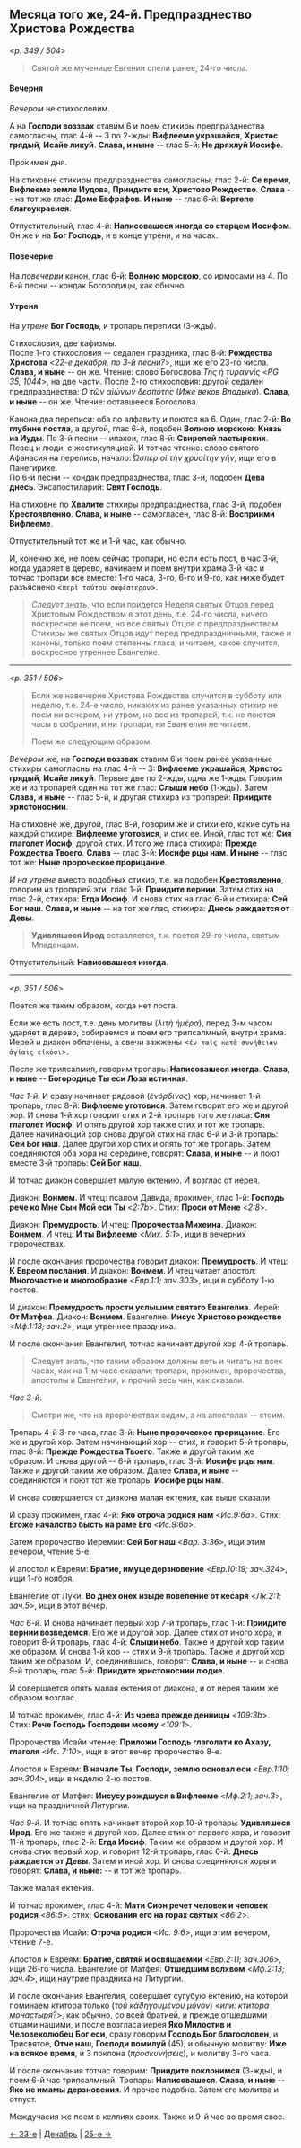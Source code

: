 
## Месяца того же, 24-й. Предпразднество Христова Рождества  

<*p. 349 / 504*>

> Святой же мученице Евгении спели ранее, 24-го числа.

#### Вечерня

*Вечером* не стихословим. 

А на **Господи воззвах** ставим 6 и поем стихиры предпразднества самогласны,
глас 4-й -- 3 по 2-жды: 
**Вифлееме украшайся**, 
**Христос грядый**, 
**Исайе ликуй**. 
**Слава, и ныне** -- глас 5-й: **Не дряхлуй Иосифе**.   

Прокимен дня. 

На стиховне стихиры предпразднества самогласны, глас 2-й: 
**Се время**, 
**Вифлееме земле Иудова**, 
**Приидите вси, Христово Рождество**. 
**Слава** -- на тот же глас: **Доме Евфрафов**. 
**И ныне** -- глас 6-й: **Вертепе благоукрасися**. 

Отпустительный, глас 4-й: **Написовашеся иногда со старцем Иосифом**. 
Он же и на **Бог Господь**, и в конце утрени, и на часах.  

#### Повечерие

На *повечерии* канон, глас 6-й: **Волною морскою**, со ирмосами на 4. 
По 6-й песни -- кондак Богородицы, как обычно. 

#### Утреня

На *утрене* **Бог Господь**, и тропарь переписи (3-жды). 

Стихословия, две кафизмы.    
После 1-го стихословия -- седален праздника, глас 8-й: **Рождества Христова** <*22-е декабря, по 3-й песни?*>, 
ищи же его 23-го числа. **Слава, и ныне** -- он же. 
Чтение: слово Богослова *Τής ἡ τυραννίς* <*PG 35, 1044*>, на две части.
После 2-го стихословия: другой седален предпразднества: *̔Ο τῶν αἰώνων δεσπότης* (*Иже веков Владыка*). 
**Слава, и ныне** -- он же. Чтение: оставшееся Богослова.

Канона два переписи: оба по алфавиту и поются на 6. 
Один, глас 2-й: **Во глубине постла**, а другой, глас 6-й, подобен **Волною морскою**: **Князь из Иуды**. 
По 3-й песни -- ипакои, глас 8-й: **Свирелей пастырских**. Певец и люди, с жестикуляцией. 
И тотчас чтение: слово святого Афанасия на перепись, начало: *̔́Ωσπερ οἱ τὴν χρυσίτην γῆν*, ищи его в Панегирике.   
По 6-й песни -- кондак предпразднества, глас 3-й, подобен **Дева днесь**. 
Эксапостиларий: **Свят Господь**. 

На стиховне по **Хвалите** стихиры предпразднества, глас 3-й, подобен **Крестоявленно**. 
**Слава, и ныне** -- самогласен, глас 8-й: **Восприими Вифлееме**. 

Отпустительный тот же и 1-й час, как обычно.

И, конечно же, не поем сейчас тропари, но если есть пост, в час 3-й, когда ударяет в дерево, 
начинаем и поем внутри храма 3-й час и тотчас тропари все вместе: 1-го часа, 3-го, 6-го и 9-го, 
как ниже будет разъяснено <`περὶ τούτου σαφέστερον`>. 

> *Следует знать*, что если придется Неделя святых Отцов перед Христовым Рождеством в этот день, 
> т.е. 24-го числа, ничего воскресное не поем, но все святых Отцов с предпразднеством. 
> Стихиры же святых Отцов идут перед предпраздничными, также и каноны, только поем степенны гласа, 
> и читаем, какое случится, воскресное утреннее Евангелие.

--- 

<*p. 351 / 506*>

> Если же навечерие Христова Рождества случится в субботу или неделю, т.е. 24-е число, никаких из 
> ранее указанных стихир не поем ни вечером, ни утром, но все из тропарей, т.к. не поются часы в собрании, 
> и ни тропари, ни Евангелия не читаем. 
> 
> Поем же следующим образом. 

*Вечером же*, на **Господи воззвах** ставим 6 и поем ранее указанные стихиры самогласны 
на глас 4-й -- 3: **Вифлееме украшайся**, **Христос грядый**, **Исайе ликуй**. 
Первые две по 2-жды, одна же 1-жды. 
Говорим же и из тропарей один на тот же глас: **Слыши небо** (1-жды). 
Затем **Слава, и ныне** -- глас 5-й, и другая стихира из тропарей: **Приидите христоноснии**.

На стиховне же, другой, глас 8-й, говорим же и стихи его, какие суть на каждой стихире: 
**Вифлееме уготовися**, и стих ее. 
Иной, глас тот же: **Сия глаголет Иосиф**, другой стих. 
И того же гласа стихира: **Прежде Рождества Твоего**. 
**Слава** -- глас 3-й: **Иосифе рцы нам**. 
**И ныне** -- глас тот же: **Ныне пророческое прорицание**. 

*И на утрене* вместо подобных стихир, т.е. на подобен **Крестоявленно**, говорим из тропарей эти, 
глас 1-й: **Приидите вернии**. 
Затем стих на глас 2-й, стихира: **Егда Иосиф**. 
И снова стих на глас 6-й и стихира: **Сей Бог наш**. 
**Слава, и ныне** -- на тот же глас, стихира: **Днесь раждается от Девы**. 

> **Удивляшеся Ирод** оставляется, т.к. поется 29-го числа, святым Младенцам. 

Отпустительный: **Написовашеся иногда**.

--- 

<*p. 351 / 506*>

Поется же таким образом, когда нет поста. 

Если же есть пост, т.е. день молитвы (*λιτὴ ἡμέρα*), перед 3-м часом ударяет в дерево, 
собираемся и поем его трипсалмный, внутри храма. Иерей и диакон облачены, а свечи зажжены <`ἐν ταῖς κατὰ συνήϑειαν ἁγίαις εἰκόσι`>. 

После же трипсалмия, говорим тропарь: **Написовашеся иногда**. 
**Слава, и ныне** -- **Богородице Ты еси Лоза истинная**.

*Час 1-й*. И сразу начинает рядовой (*ἐνόρδινος*) хор, начинает 1-й тропарь, 
глас 8-й: **Вифлееме уготовися**. 
Затем говорит его же и другой хор. 
И снова 1-й хор говорит стих и 2-й тропарь того же гласа: **Сия глаголет Иосиф**. 
И опять другой хор также стих и тот же тропарь. 
Далее начинающий хор снова другой стих на глас 6-й и 3-й тропарь: **Сей Бог наш**. 
Далее другой хор стих и опять тот же тропарь. 
Затем соединяются оба хора на середине, говорят: **Слава, и ныне** -- и поют вместе 
3-й тропарь: **Сей Бог наш**.

И тотчас диакон совершает малую ектению. И возглас от иерея. 

Диакон: **Вонмем**. 
И чтец: псалом Давида, прокимен, глас 1-й: **Господь рече ко Мне Сын Мой еси Ты** <*2:7b*>. 
Стих: **Проси от Мене** <*2:8*>. 

Диакон: **Премудрость**. И чтец: **Пророчества Михеина**. Диакон: **Вонмем**. 
И чтец: **И ты Вифлееме** <*Мих. 5:1*>, ищи в вечерних пророчествах. 

И после окончания пророчества говорит диакон: **Премудрость**. 
И чтец: **К Евреом послания**. 
И диакон: **Вонмем**. 
И чтец читает апостол: **Многочастне и многообразне** <*Евр.1:1; зач.303*>, 
ищи в субботу 1-ю постов. 

И диакон: **Премудрость прости услышим святаго Евангелиа**. Иерей: **От Матфеа**. 
Диакон: **Вонмем**. Евангелие: **Иисус Христово рождество** <*Мф.1:18; зач.2*>, 
ищи утреннее праздника. 

И после окончания Евангелия, тотчас начинает другой хор 4-й тропарь. 

> Следует знать, что таким образом должны петь и читать на всех часах, как на 1-м часе сказали: 
> тропари, прокимен, пророчества, апостолы и Евангелия, и прочий весь чин, как сказали. 

*Час 3-й*. 

> Смотри же, что на пророчествах сидим, а на апостолах -- стоим. 

Тропарь 4-й 3-го часа, глас 3-й: **Ныне пророческое прорицание**. 
Его же и другой хор. 
Затем начинающий хор -- стих, и говорит 5-й тропарь, глас 8-й: **Прежде Рождества Твоего**. 
Также и другой таким же образом. 
И снова другой -- 6-й тропарь, глас 3-й: **Иосифе рцы нам**. 
Также и другой таким же образом. 
Далее **Слава, и ныне** -- соединяются и поют тот же тропарь: **Иосифе рцы нам**. 

И снова совершается от диакона малая ектения, как выше сказали. 

И сразу прокимен, глас 4-й: **Яко отроча родися нам** <*Ис.9:6a*>. 
Стих: **Егоже началство бысть на раме Его** <*Ис.9:6b*>. 

Затем пророчество Иеремии: **Сей Бог наш** <*Вар. 3:36*>, ищи этим вечером, чтение 5-е. 

И апостол к Евреям: **Братие, имуще дерзновение** <*Евр.10:19; зач.324*>, ищи 1-го ноября. 

Евангелие от Луки: **Во днех онех изыде повеление от кесаря** <*Лк.2:1; зач.5*>, 
ищи в этот вечер.

*Час 6-й*. И снова начинает первый хор 7-й тропарь, глас 1-й: **Приидите вернии возведемся**. 
Его же и другой хор. 
Далее стих от иного хора, и говорит 8-й тропарь, глас 4-й: **Слыши небо**. 
Также и другой хор таким же образом. 
И снова 1-й хор -- стих и 9-й тропарь. 
Также и другой хор таким же образом. 
И, соединившись, говорят: **Слава, и ныне** -- и снова 9-й тропарь, 
глас 5-й: **Приидите христоноснии людие**. 

И совершается опять малая ектения от диакона, и от иерея таким же образом возглас. 

И тотчас прокимен, глас 4-й: **Из чрева прежде денницы** <*109:3b*>. 
Стих: **Рече Господь Господеви моему** <*109:1*>. 

Пророчества Исайи чтение: **Приложи Господь глаголати ко Ахазу, глаголя** <*Ис. 7:10*>, ищи в этот 
вечер пророчество 8-е. 

Апостол к Евреям: **В начале Ты, Господи, землю основал еси** <*Евр.1:10; зач.304*>, ищи в неделю 2-ю постов. 

Евангелие от Матфея: **Иисусу рождшуся в Вифлееме** <*Мф.2:1; зач.3*>, ищи на праздничной Литургии. 
 
*Час 9-й*. И тотчас опять начинает второй хор 10-й тропарь: **Удивляшеся Ирод**. 
Его же также и другой хор. 
Далее стих от первого хора, и говорит 11-й тропарь, глас 2-й: **Егда Иосиф**. 
Таким же образом и другой хор. 
И снова стих первый хор, и говорит 12-й тропарь, глас 6-й: **Днесь раждается от Девы**. 
Затем и иной хор. 
И снова соединяются хоры и говорят: **Слава, и ныне:** -- и тот же тропарь. 

Также малая ектения. 

И тотчас прокимен, глас 4-й: **Мати Сион речет человек и человек родися** <*86:5*>. 
стих: **Основания eго на горах святых** <*86:2*>. 

Пророчества Исайи: **Отроча родися** <*Ис. 9:6*>, ищи этим вечером, чтение 7-е.  

Апостол к Евреям: **Братие, святяй и освящаемии** <*Евр.2:11; зач.306*>, ищи 26-го числа. 
Евангелие от Матфея: **Отшедшим волхвом** <*Мф.2:13; зач.4*>, ищи наутрие праздника на Литургии.
 
И после окончания Евангелия, совершает сугубую ектению, на которой поминаем ктитора только 
(*τοῦ κὰϑηγουμένου μόνον*) <*или: ктитора монастыря?*>, как обычно, со всей братией, и
прежде отшедшими отцами нашими, и после возгласа иерея **Яко Милостив и Человеколюбец Бог еси**, 
сразу говорим **Господь Бог благословен**, и Трисвятое, **Отче наш**, **Господи помилуй** (45), 
и обычную молитву: **Иже на всякое время**, и 3 поклона (*προσκυνήσεις*), 
и молитву 3-го часа. 

И после окончания тотчас говорим: **Приидите поклонимся** (3-жды), 
и поем 6-й час трипсалмный. 
Тропарь: **Написовашеся**. **Слава, и ныне** -- **Яко не имамы дерзновения**. 
И прочее подобно. 
Затем его молитва и отпуст. 

Междучасия же поем в келлиях своих. Также и 9-й час во время свое.    

[← 23-е](12_23_EUR.ru.md) | [Декабрь](README.md#24-й) | [25-е →](12_25_EUR.ru.md)